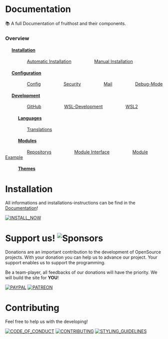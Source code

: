 # Documentation
📚 A full Documentation of fruithost and their components.

### Overview
#### ⠀⠀[Installation](Installation/)
 ⠀⠀ ⠀⠀ ⠀⠀[Automatic Installation](Installation/Automatic%20Installation.md)
 ⠀⠀ ⠀⠀ ⠀⠀[Manual Installation](Installation/Manual%20Installation.md)
#### ⠀⠀[Configuration](Configuration/)
 ⠀⠀ ⠀⠀ ⠀⠀[Config](Configuration/Config.md)
 ⠀⠀ ⠀⠀ ⠀⠀[Security](Configuration/Security.md)
 ⠀⠀ ⠀⠀ ⠀⠀[Mail](Configuration/Mail.md)
 ⠀⠀ ⠀⠀ ⠀⠀[Debug-Mode](Configuration/Debug.md)
#### ⠀⠀[Development](Development/)
 ⠀⠀ ⠀⠀ ⠀⠀[GitHub](Development/GitHub.md)
 ⠀⠀ ⠀⠀ ⠀⠀[WSL-Development](Development/WSL-Development.md)
 ⠀⠀ ⠀⠀ ⠀⠀[WSL2](Development/WSL2.md)
#### ⠀⠀⠀⠀[Languages](Languages/)
 ⠀⠀ ⠀⠀ ⠀⠀[Translations](Languages/Translations.md)
#### ⠀⠀⠀⠀[Modules](Modules/)
 ⠀⠀ ⠀⠀ ⠀⠀[Repositorys](Modules/Repositorys.md)
 ⠀⠀ ⠀⠀ ⠀⠀[Module Interface](Modules/Module%20Interface.md)
 ⠀⠀ ⠀⠀ ⠀⠀[Module Example](Modules/Module%20Example.md)
#### ⠀⠀⠀⠀[Themes](Themes/)


# Installation
All informations and installations-instructions can be find in the [Documentation](https://github.com/fruithost/Documentation)!

[![INSTALL_NOW]](https://github.com/fruithost/Documentation/tree/main/Installation)

# Support us! ![Sponsors](https://img.shields.io/github/sponsors/fruithost?style=social)
Donations are an important contribution to the development of OpenSource projects. With your donation you can help us to advance our project. Your support enables us to support the programming.

Be a team-player, all feedbacks of our donations will have the priority. We will build the site for **YOU**!

[![PAYPAL]](https://paypal.me/debitdirect) [![PATREON]](https://www.patreon.com/fruithost)

# Contributing
Feel free to help us with the developing! 

[![CODE_OF_CONDUCT]](https://github.com/fruithost/Panel/blob/master/.github/CODE_OF_CONDUCT.md)
[![CONTRIBUTING]](https://github.com/fruithost/Panel/blob/master/.github/CONTRIBUTING.md)
[![STYLING_GUIDELINES]](https://fruithost.de/guidelines/styling)


[PAYPAL]: https://img.shields.io/badge/PayPal-%24?style=for-the-badge&logo=paypal&color=%23169BD7
[PATREON]: https://img.shields.io/badge/PATREON-%24?style=for-the-badge&logo=patreon&color=%23F96854
[INSTALL_NOW]: https://img.shields.io/badge/Install_Now!-37a779?style=for-the-badge
[CODE_OF_CONDUCT]: https://img.shields.io/badge/Code_of_Conduct-37a779?style=for-the-badge
[CONTRIBUTING]: https://img.shields.io/badge/Contributing-37a779?style=for-the-badge
[STYLING_GUIDELINES]: https://img.shields.io/badge/Styling_Guidelines-37a779?style=for-the-badge
